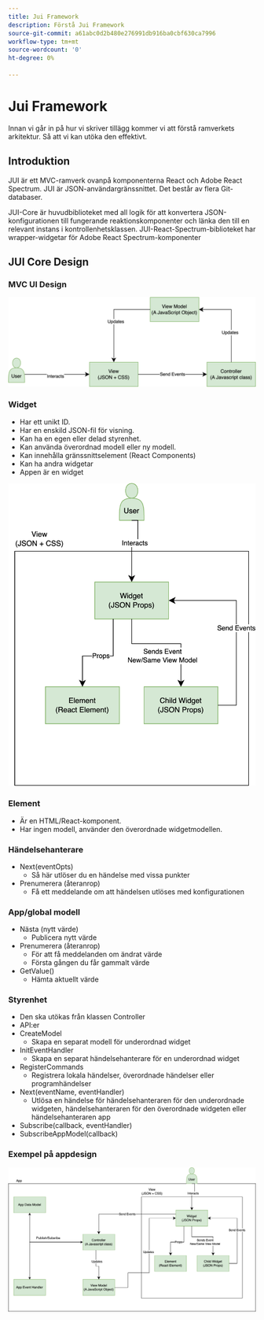 ```yaml
---
title: Jui Framework
description: Förstå Jui Framework
source-git-commit: a61abc0d2b480e276991db916ba0cbf630ca7996
workflow-type: tm+mt
source-wordcount: '0'
ht-degree: 0%

---
```


# Jui Framework

Innan vi går in på hur vi skriver tillägg kommer vi att förstå ramverkets arkitektur.
Så att vi kan utöka den effektivt.

## Introduktion

JUI är ett MVC-ramverk ovanpå komponenterna React och Adobe React Spectrum. JUI är JSON-användargränssnittet. Det består av flera Git-databaser.

JUI-Core är huvudbiblioteket med all logik för att konvertera JSON-konfigurationen till fungerande reaktionskomponenter och länka den till en relevant instans i kontrollenhetsklassen.
JUI-React-Spectrum-biblioteket har wrapper-widgetar för Adobe React Spectrum-komponenter

## JUI Core Design

### MVC UI Design

![JUI MVC-flöde](./imgs/jui-mvc-flow.png)

### Widget

- Har ett unikt ID.
- Har en enskild JSON-fil för visning.
- Kan ha en egen eller delad styrenhet.
- Kan använda överordnad modell eller ny modell.
- Kan innehålla gränssnittselement (React Components)
- Kan ha andra widgetar
- Appen är en widget

![JUI-widget](./imgs/jui-widget.png)

### Element

- Är en HTML/React-komponent.
- Har ingen modell, använder den överordnade widgetmodellen.

### Händelsehanterare

- Next(eventOpts)
   - Så här utlöser du en händelse med vissa punkter
- Prenumerera (återanrop)
   - Få ett meddelande om att händelsen utlöses med konfigurationen

### App/global modell

- Nästa (nytt värde)
   - Publicera nytt värde
- Prenumerera (återanrop)
   - För att få meddelanden om ändrat värde
   - Första gången du får gammalt värde
- GetValue()
   - Hämta aktuellt värde

### Styrenhet

- Den ska utökas från klassen Controller
- API:er
- CreateModel
   - Skapa en separat modell för underordnad widget
- InitEventHandler
   - Skapa en separat händelsehanterare för en underordnad widget
- RegisterCommands
   - Registrera lokala händelser, överordnade händelser eller programhändelser
- Next(eventName, eventHandler)
   - Utlösa en händelse för händelsehanteraren för den underordnade widgeten, händelsehanteraren för den överordnade widgeten eller händelsehanteraren app
- Subscribe(callback, eventHandler)
- SubscribeAppModel(callback)

### Exempel på appdesign

![Exempelapp](./imgs/jui-sample-app.png)
